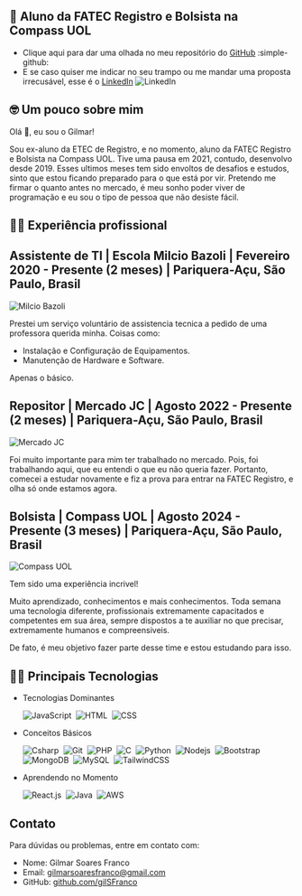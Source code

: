 ## :triangular_flag_on_post: Aluno da FATEC Registro e Bolsista na Compass UOL

* Clique aqui para dar uma olhada no meu repositório do [GitHub](https://github.com/gilSFranco) :simple-github:
* E se caso quiser me indicar no seu trampo ou me mandar uma proposta irrecusável, esse é o [LinkedIn](https://www.linkedin.com/in/gilmar-soares-franco-2616ab265/) ![LinkedIn](https://img.shields.io/static/v1?label=&message=LinkedIn&color=0077B5&logo=linkedin&logoColor=white&style=flat-square)

## :nerd_face: Um pouco sobre mim

Olá :wave:, eu sou o Gilmar!

Sou ex-aluno da ETEC de Registro, e no momento, aluno da FATEC Registro e Bolsista na Compass UOL. Tive uma pausa em 2021, contudo, desenvolvo desde 2019. Esses ultimos meses tem sido envoltos de desafios e estudos, sinto que estou ficando preparado para o que está por vir. Pretendo me firmar o quanto antes no mercado, é meu sonho poder viver de programação e eu sou o tipo de pessoa que não desiste fácil.

## :office_worker: Experiência profissional

## Assistente de TI | Escola Milcio Bazoli | Fevereiro 2020 - Presente (2 meses) | Pariquera-Açu, São Paulo, Brasil

![Milcio Bazoli](https://lh3.googleusercontent.com/p/AF1QipMVvMqPHllj75U0oVn6togqkMkXO42x5BBP-l4H=s1360-w1360-h1020 "Escola Milcio Bazoli.")

Prestei um serviço voluntário de assistencia tecnica a pedido de uma professora querida minha. Coisas como:

* Instalação e Configuração de Equipamentos.
* Manutenção de Hardware e Software.

Apenas o básico.

## Repositor | Mercado JC | Agosto 2022 - Presente (2 meses) | Pariquera-Açu, São Paulo, Brasil

![Mercado JC](https://lh3.googleusercontent.com/p/AF1QipM28hmGBeNS1BsA91H4CA66R5k-zUB3azzK_x9n=s1360-w1360-h1020 "Mercado JC.")

Foi muito importante para mim ter trabalhado no mercado. Pois, foi trabalhando aqui, que eu entendi o que eu não queria fazer. Portanto, comecei a estudar novamente e fiz a prova para entrar na FATEC Registro, e olha só onde estamos agora.

## Bolsista | Compass UOL | Agosto 2024 - Presente (3 meses) | Pariquera-Açu, São Paulo, Brasil

![Compass UOL](https://media.licdn.com/dms/image/v2/D4E22AQF8qoFc3hZEpw/feedshare-shrink_800/feedshare-shrink_800/0/1690548008999?e=2147483647&v=beta&t=QXKbCsou26uh1q6LLGA4AMiluRCTlYicIJuxK380dNA "Compass UOL.")

Tem sido uma experiência incrivel!

Muito aprendizado, conhecimentos e mais conhecimentos. Toda semana uma tecnologia diferente, profissionais extremamente capacitados e competentes em sua área, sempre dispostos a te auxiliar no que precisar, extremamente humanos e compreensiveis. 

De fato, é meu objetivo fazer parte desse time e estou estudando para isso.

## :man_technologist: Principais Tecnologias

* Tecnologias Dominantes

    ![JavaScript](https://img.shields.io/badge/JavaScript-F7DF1E?style=for-the-badge&logo=javascript&logoColor=black)&nbsp;
    ![HTML](https://img.shields.io/badge/HTML5-E34F26?style=for-the-badge&logo=html5&logoColor=white)&nbsp;
    ![CSS](https://img.shields.io/badge/CSS3-1572B6?style=for-the-badge&logo=css3&logoColor=white)&nbsp;

* Conceitos Básicos

    ![Csharp](https://img.shields.io/badge/C%23-239120?style=for-the-badge&logo=c-sharp&logoColor=white)&nbsp;
    ![Git](https://img.shields.io/badge/GIT-E44C30?style=for-the-badge&logo=git&logoColor=white)&nbsp;
    ![PHP](https://img.shields.io/badge/PHP-777BB4?style=for-the-badge&logo=php&logoColor=white)&nbsp;
    ![C](https://img.shields.io/badge/C-00599C?style=for-the-badge&logo=c&logoColor=white)&nbsp;
    ![Python](https://img.shields.io/badge/Python-14354C?style=for-the-badge&logo=python&logoColor=white)&nbsp;
    ![Nodejs](https://img.shields.io/badge/Node%20js-339933?style=for-the-badge&logo=nodedotjs&logoColor=white)&nbsp;
    ![Bootstrap](https://img.shields.io/badge/Bootstrap-563D7C?style=for-the-badge&logo=bootstrap&logoColor=white)&nbsp;
    ![MongoDB](https://img.shields.io/badge/MongoDB-4EA94B?style=for-the-badge&logo=mongodb&logoColor=white)&nbsp;
    ![MySQL](https://img.shields.io/badge/MySQL-005C84?style=for-the-badge&logo=mysql&logoColor=white)&nbsp;
    ![TailwindCSS](https://img.shields.io/badge/Tailwind%20CSS-%2338B2AC.svg?logo=tailwind-css&logoColor=white)

* Aprendendo no Momento

    ![React.js](https://img.shields.io/badge/React-20232A?style=for-the-badge&logo=react&logoColor=61DAFB)&nbsp;
    ![Java](https://img.shields.io/badge/Java-%23ED8B00.svg?logo=openjdk&logoColor=white)&nbsp;
    ![AWS](https://img.shields.io/badge/AWS-%23FF9900.svg?logo=amazon-web-services&logoColor=white)&nbsp;

## Contato

Para dúvidas ou problemas, entre em contato com:

* Nome: Gilmar Soares Franco
* Email: gilmarsoaresfranco@gmail.com
* GitHub: [github.com/gilSFranco ](https://github.com/gilSFranco)
